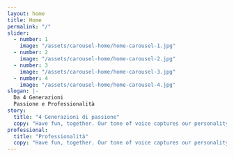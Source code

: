 ```yaml
---
layout: home
title: Home
permalink: "/"
slider:
  - number: 1
    image: "/assets/carousel-home/home-carousel-1.jpg"
  - number: 2
    image: "/assets/carousel-home/home-carousel-2.jpg"
  - number: 3
    image: "/assets/carousel-home/home-carousel-3.jpg"
  - number: 4
    image: "/assets/carousel-home/home-carousel-4.jpg"
slogan: |-
  Da 4 Generazioni
  Passione e Professionalità
story:
  title: "4 Generazioni di passione"
  copy: "Have fun, together. Our tone of voice captures our personality and represents it in language. Fantastic teams are made up of empowered individuals. Leave a meaningful mark."
professional:
  title: "Professionalità"
  copy: "Have fun, together. Our tone of voice captures our personality and represents it in language. Fantastic teams are made up of empowered individuals. Leave a meaningful mark."
---
```

